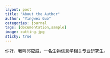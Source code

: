 ```yaml
---
layout: post
title: "About the Author"
author: "Yingwei Guo"
categories: journal
tags: [documentation,sample]
image: cutting.jpg
sticky: true
---
```


你好，我叫郭应威，一名生物信息学相关专业研究生。
